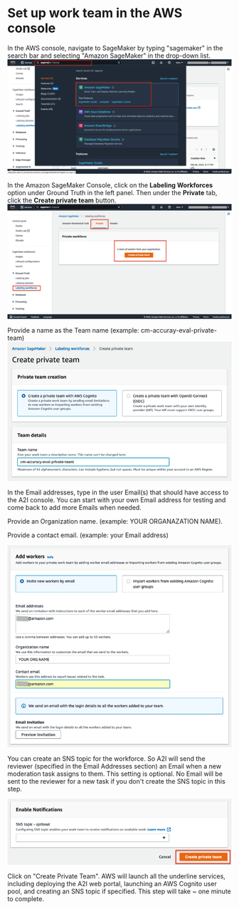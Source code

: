 # Set up work team in the AWS console

In the AWS console, navigate to SageMaker by typing "sagemaker" in the search bar and selecting "Amazon SageMaker" in the drop-down list.
![workflow digram](static/workteam-0.png)

In the Amazon SageMaker Console, click on the **Labeling Workforces** option under Ground Truth in the left panel. Then under the **Private** tab, click the **Create private team** button.
![workflow digram](static/workteam-1.png)

Provide a name as the Team name (example: cm-accuray-eval-private-team)
![workflow digram](static/workteam-2.png)

In the Email addresses, type in the user Email(s) that should have access to the A2I console. You can start with your own Email address for testing and come back to add more Emails when needed.

Provide an Organization name. (example: YOUR ORGANAZATION NAME).

Provide a contact email. (example: your Email address)

![workflow digram](static/workteam-3.png)

You can create an SNS topic for the workforce. So A2I will send the reviewer (specified in the Email Addresses section) an Email when a new moderation task assigns to them. 
This setting is optional. No Email will be sent to the reviewer for a new task if you don't create the SNS topic in this step.

![workflow digram](static/workteam-4.png)

Click on "Create Private Team". AWS will launch all the underline services, including deploying the A2I web portal, launching an AWS Cognito user pool, and creating an SNS topic if specified. This step will take ~ one minute to complete.
